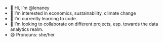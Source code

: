 - 👋 Hi, I’m @lenaney
- 👀 I’m interested in economics, sustainability, climate change
- 🌱 I’m currently learning to code. 
- 💞️ I’m looking to collaborate on different projects, esp. towards the data analytics realm. 
- 😄 Pronouns: she/her

<!---
lenaney/lenaney is a ✨ special ✨ repository because its `README.md` (this file) appears on your GitHub profile.
You can click the Preview link to take a look at your changes.
--->
